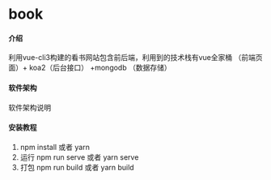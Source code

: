 # book

#### 介绍
利用vue-cli3构建的看书网站包含前后端，利用到的技术栈有vue全家桶 （前端页面）+ koa2（后台接口） +mongodb （数据存储）

#### 软件架构
软件架构说明


#### 安装教程

1. npm install 或者 yarn 
2. 运行 npm run serve 或者 yarn serve
3. 打包 npm run build 或者 yarn build
